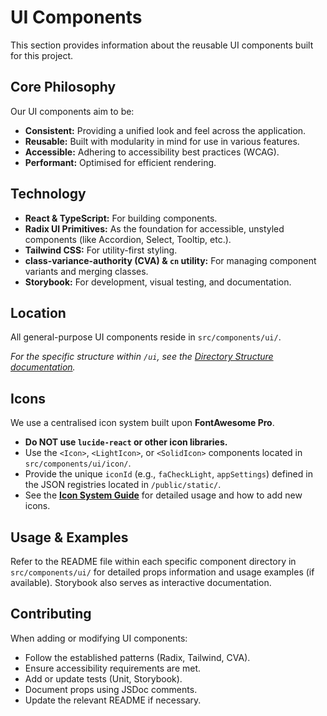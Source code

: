 # UI Components

This section provides information about the reusable UI components built for this project.

## Core Philosophy

Our UI components aim to be:

- **Consistent:** Providing a unified look and feel across the application.
- **Reusable:** Built with modularity in mind for use in various features.
- **Accessible:** Adhering to accessibility best practices (WCAG).
- **Performant:** Optimised for efficient rendering.

## Technology

- **React & TypeScript:** For building components.
- **Radix UI Primitives:** As the foundation for accessible, unstyled components (like Accordion, Select, Tooltip, etc.).
- **Tailwind CSS:** For utility-first styling.
- **class-variance-authority (CVA) & `cn` utility:** For managing component variants and merging classes.
- **Storybook:** For development, visual testing, and documentation.

## Location

All general-purpose UI components reside in `src/components/ui/`.

_For the specific structure within `/ui`, see the [Directory Structure documentation](../architecture/directory-structure.md)._

## Icons

We use a centralised icon system built upon **FontAwesome Pro**.

- **Do NOT use `lucide-react` or other icon libraries.**
- Use the `<Icon>`, `<LightIcon>`, or `<SolidIcon>` components located in `src/components/ui/icon/`.
- Provide the unique `iconId` (e.g., `faCheckLight`, `appSettings`) defined in the JSON registries located in `/public/static/`.
- See the **[Icon System Guide](./icons/README.md)** for detailed usage and how to add new icons.

## Usage & Examples

Refer to the README file within each specific component directory in `src/components/ui/` for detailed props information and usage examples (if available). Storybook also serves as interactive documentation.

## Contributing

When adding or modifying UI components:

- Follow the established patterns (Radix, Tailwind, CVA).
- Ensure accessibility requirements are met.
- Add or update tests (Unit, Storybook).
- Document props using JSDoc comments.
- Update the relevant README if necessary.
